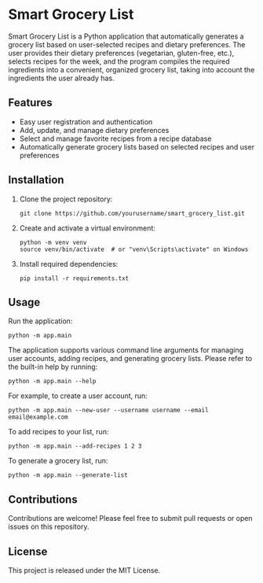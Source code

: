 # Smart Grocery List

Smart Grocery List is a Python application that automatically generates a grocery list based on user-selected recipes and dietary preferences. The user provides their dietary preferences (vegetarian, gluten-free, etc.), selects recipes for the week, and the program compiles the required ingredients into a convenient, organized grocery list, taking into account the ingredients the user already has.

## Features

- Easy user registration and authentication
- Add, update, and manage dietary preferences
- Select and manage favorite recipes from a recipe database
- Automatically generate grocery lists based on selected recipes and user preferences

## Installation

1. Clone the project repository:

   ```
   git clone https://github.com/yourusername/smart_grocery_list.git
   ```

2. Create and activate a virtual environment:

   ```
   python -m venv venv
   source venv/bin/activate  # or "venv\Scripts\activate" on Windows
   ```

3. Install required dependencies:

   ```
   pip install -r requirements.txt
   ```

## Usage

Run the application:

```
python -m app.main
```

The application supports various command line arguments for managing user accounts, adding recipes, and generating grocery lists. Please refer to the built-in help by running:

```
python -m app.main --help
```

For example, to create a user account, run:

```
python -m app.main --new-user --username username --email email@example.com
```

To add recipes to your list, run:

```
python -m app.main --add-recipes 1 2 3
```

To generate a grocery list, run:

```
python -m app.main --generate-list
```

## Contributions

Contributions are welcome! Please feel free to submit pull requests or open issues on this repository.

## License

This project is released under the MIT License.
